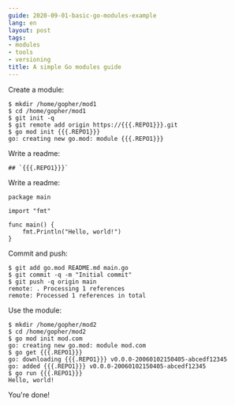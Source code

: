 ```yaml
---
guide: 2020-09-01-basic-go-modules-example
lang: en
layout: post
tags:
- modules
- tools
- versioning
title: A simple Go modules guide
---
```


Create a module:

<pre data-command-src="bWtkaXIgL2hvbWUvZ29waGVyL21vZDEKY2QgL2hvbWUvZ29waGVyL21vZDEKZ2l0IGluaXQgLXEKZ2l0IHJlbW90ZSBhZGQgb3JpZ2luIGh0dHBzOi8ve3t7LlJFUE8xfX19LmdpdApnbyBtb2QgaW5pdCB7e3suUkVQTzF9fX0K"><code class="language-.term1">$ mkdir /home/gopher/mod1
$ cd /home/gopher/mod1
$ git init -q
$ git remote add origin https://&#123;&#123;&#123;.REPO1&#125;&#125;&#125;.git
$ go mod init &#123;&#123;&#123;.REPO1&#125;&#125;&#125;
go: creating new go.mod: module &#123;&#123;&#123;.REPO1&#125;&#125;&#125;
</code></pre>

Write a readme:

<pre data-upload-path="L2hvbWUvZ29waGVyL21vZDE=" data-upload-src="UkVBRE1FLm1k:IyMgYHt7ey5SRVBPMX19fWA=" data-upload-term=".term1"><code class="language-md">## `&#123;&#123;&#123;.REPO1&#125;&#125;&#125;`</code></pre>

Write a readme:

<pre data-upload-path="L2hvbWUvZ29waGVyL21vZDE=" data-upload-src="bWFpbi5nbw==:cGFja2FnZSBtYWluCgppbXBvcnQgImZtdCIKCmZ1bmMgbWFpbigpIHsKCWZtdC5QcmludGxuKCJIZWxsbywgd29ybGQhIikKfQo=" data-upload-term=".term1"><code class="language-go">package main

import &#34;fmt&#34;

func main() &#123;
	fmt.Println(&#34;Hello, world!&#34;)
&#125;
</code></pre>

Commit and push:

<pre data-command-src="Z2l0IGFkZCBnby5tb2QgUkVBRE1FLm1kIG1haW4uZ28KZ2l0IGNvbW1pdCAtcSAtbSAiSW5pdGlhbCBjb21taXQiCmdpdCBwdXNoIC1xIG9yaWdpbiBtYWluCg=="><code class="language-.term1">$ git add go.mod README.md main.go
$ git commit -q -m &#34;Initial commit&#34;
$ git push -q origin main
remote: . Processing 1 references        
remote: Processed 1 references in total        
</code></pre>

Use the module:

<pre data-command-src="bWtkaXIgL2hvbWUvZ29waGVyL21vZDIKY2QgL2hvbWUvZ29waGVyL21vZDIKZ28gbW9kIGluaXQgbW9kLmNvbQpnbyBnZXQge3t7LlJFUE8xfX19CmdvIHJ1biB7e3suUkVQTzF9fX0K"><code class="language-.term1">$ mkdir /home/gopher/mod2
$ cd /home/gopher/mod2
$ go mod init mod.com
go: creating new go.mod: module mod.com
$ go get &#123;&#123;&#123;.REPO1&#125;&#125;&#125;
go: downloading &#123;&#123;&#123;.REPO1&#125;&#125;&#125; v0.0.0-20060102150405-abcedf12345
go: added &#123;&#123;&#123;.REPO1&#125;&#125;&#125; v0.0.0-20060102150405-abcedf12345
$ go run &#123;&#123;&#123;.REPO1&#125;&#125;&#125;
Hello, world!
</code></pre>

You're done!

<script>let pageGuide="2020-09-01-basic-go-modules-example"; let pageLanguage="en"; let pageScenario="go115";</script>
